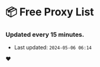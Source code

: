 # :package: Free Proxy List
### Updated every 15 minutes.

- Last updated: `2024-05-06 06:14`

:heart:
